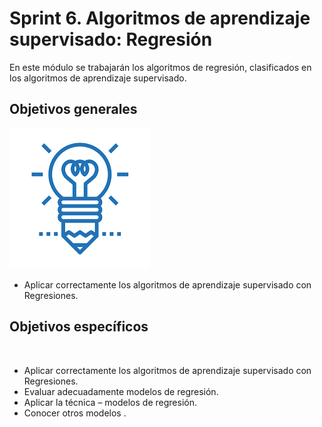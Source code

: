 # Sprint 6. Algoritmos de aprendizaje supervisado: Regresión

En este módulo se trabajarán los algoritmos de regresión, clasificados en los algoritmos de aprendizaje supervisado.

## Objetivos generales
![](https://github.com/Crap89/IT_ACADEMY/blob/main/Sprint%206.%20ALGORITMOS%20DE%20APRENDIZAJE%20SUPERVISADO:%20REGRESI%C3%93N/IM%C3%81GENES/objetivo%20general.png)

* Aplicar correctamente los algoritmos de aprendizaje supervisado con Regresiones.

## Objetivos específicos

![]()

* Aplicar correctamente los algoritmos de aprendizaje supervisado con Regresiones.
* Evaluar adecuadamente modelos de regresión.  
* Aplicar la técnica – modelos de regresión.
* Conocer otros modelos .

